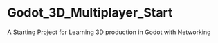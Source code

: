 # Godot_3D_Multiplayer_Start
A Starting Project for Learning 3D production in Godot with Networking

